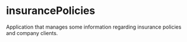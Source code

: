 # insurancePolicies
Application that manages some information regarding insurance policies and company clients.
